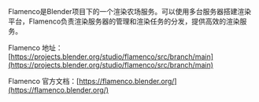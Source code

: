 Flamenco是Blender项目下的一个渲染农场服务。可以使用多台服务器搭建渲染平台，Flamenco负责渲染服务器的管理和渲染任务的分发，提供高效的渲染服务。

Flamenco 地址：[https://projects.blender.org/studio/flamenco/src/branch/main](https://projects.blender.org/studio/flamenco/src/branch/main)

Flamenco 官方文档：[https://flamenco.blender.org/](https://flamenco.blender.org/)